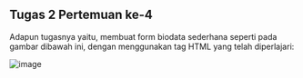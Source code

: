 ## Tugas 2 Pertemuan ke-4


Adapun tugasnya yaitu, membuat form biodata sederhana seperti pada gambar dibawah ini, dengan menggunakan tag HTML yang telah diperlajari:


![image](https://github.com/user-attachments/assets/73ed3700-ba13-456a-b461-bf67d74dc898)

